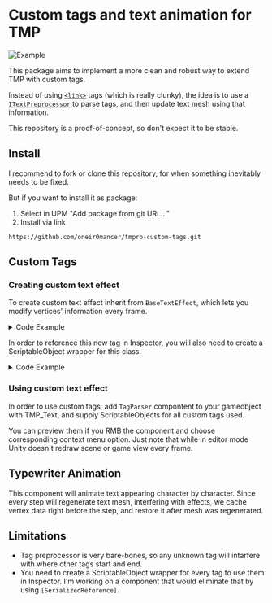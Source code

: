# Custom tags and text animation for TMP

![Example](https://drive.google.com/uc?id=1HEhZUus5WSkSyWsOthn82qQsIBYOOfQU)

This package aims to implement a more clean and robust way to extend TMP with custom tags. 

Instead of using [`<link>`](https://docs.unity3d.com/Packages/com.unity.textmeshpro@4.0/manual/RichTextLink.html) tags (which is really clunky), the idea is to use a [`ITextPreprocessor`](https://docs.unity3d.com/Packages/com.unity.textmeshpro@1.5/api/TMPro.ITextPreprocessor.html) to parse tags, and then update text mesh using that information.

This repository is a proof-of-concept, so don't expect it to be stable.

## Install
I recommend to fork or clone this repository, for when something inevitably needs to be fixed.

But if you want to install it as package:
1. Select in UPM "Add package from git URL..."
2. Install via link
```
https://github.com/oneir0mancer/tmpro-custom-tags.git
```
## Custom Tags
### Creating custom text effect
To create custom text effect inherit from `BaseTextEffect`, which lets you modify vertices' information every frame.

<details>
  <summary>Code Example</summary>

```csharp
public class CustomTextEffect : BaseTextEffect
{
    public override string Tag => "custom_tag";
    
    protected override void ApplyToCharacter(TMP_Text text, TMP_CharacterInfo charInfo)
    {
        // YOUR IMPLEMENTATION
    }
}
```
</details>

In order to reference this new tag in Inspector, you will also need to create a ScriptableObject wrapper for this class.

<details>
  <summary>Code Example</summary>
  
```csharp
[CreateAssetMenu(menuName = "TMP Custom Tags/Custom Effect")]
public class CustomTextEffectSo : TextEffectSoWrapper<CustomTextEffect>
{ }
```
</details>

### Using custom text effect
In order to use custom tags, add `TagParser` compontent to your gameobject with TMP_Text, and supply ScriptableObjects for all custom tags used. 

You can preview them if you RMB the component and choose corresponding context menu option.
Just note that while in editor mode Unity doesn't redraw scene or game view every frame.

## Typewriter Animation
This component will animate text appearing character by character. Since every step will regenerate text mesh, interfering with effects, we cache vertex data right before the step, and restore it after mesh was regenerated.
  
## Limitations
* Tag preprocessor is very bare-bones, so any unknown tag will intarfere with where other tags start and end.
* You need to create a ScriptableObject wrapper for every tag to use them in Inspector. 
  I'm working on a component that would eliminate that by using `[SerializedReference]`.
